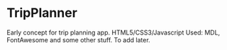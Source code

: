# TripPlanner
Early concept for trip planning app.
HTML5/CSS3/Javascript
Used: MDL, FontAwesome and some other stuff. To add later.
